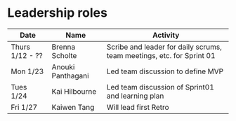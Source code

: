 # Leadership roles

| Date             | Name              | Activity                                                               |
|------------------|-------------------|------------------------------------------------------------------------|
| Thurs 1/12 - ??  | Brenna Scholte    | Scribe and leader for daily scrums, team meetings, etc. for Sprint 01  | 
| Mon 1/23         | Anouki Panthagani | Led team discussion to define MVP                                      | 
| Tues 1/24        | Kai Hilbourne     | Led team discussion of Sprint01 and learning plan                      | 
| Fri 1/27         | Kaiwen Tang       | Will lead first Retro                                                  | 
